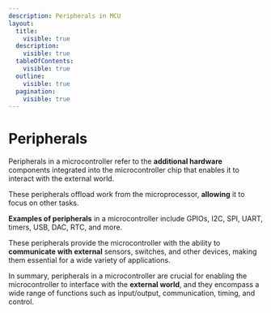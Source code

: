 ```yaml
---
description: Peripherals in MCU
layout:
  title:
    visible: true
  description:
    visible: true
  tableOfContents:
    visible: true
  outline:
    visible: true
  pagination:
    visible: true
---
```


# Peripherals

Peripherals in a microcontroller refer to the **additional hardware** components integrated into the microcontroller chip that enables it to interact with the external world.

These peripherals offload work from the microprocessor, **allowing** it to focus on other tasks.

**Examples of peripherals** in a microcontroller include GPIOs, I2C, SPI, UART, timers, USB, DAC, RTC, and more.

These peripherals provide the microcontroller with the ability to **communicate with external** sensors, switches, and other devices, making them essential for a wide variety of applications.

In summary, peripherals in a microcontroller are crucial for enabling the microcontroller to interface with the **external world**, and they encompass a wide range of functions such as input/output, communication, timing, and control.
